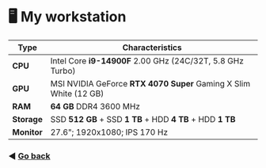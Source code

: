 # 🖥 My workstation

| Type             | Characteristics |
|------------------|-----------------|
| **CPU**          | Intel Core **i9-14900F** 2.00 GHz (24C/32T, 5.8 GHz Turbo) |
| **GPU**          | MSI NVIDIA GeForce **RTX 4070 Super** Gaming X Slim White (12 GB) |
| **RAM**          | **64 GB** DDR4 3600 MHz |
| **Storage**      | SSD **512 GB** + SSD **1 TB** + HDD **4 TB** + HDD **1 TB** |
| **Monitor**      | 27.6"; 1920x1080; IPS 170 Hz |

### ◀️ [Go back](README.md)
